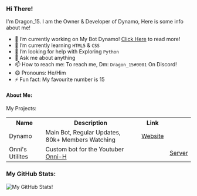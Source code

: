 ### Hi There! 
I'm Dragon_15. I am the Owner & Developer of Dynamo, Here is some info about me!
- 🔭 I’m currently working on My Bot Dynamo! [Click Here](https://www.dynamobot.xyz/about) to read more!
- 🌱 I’m currently learning `HTML5` & `CSS`
- 🤔 I’m looking for help with Exploring `Python`
- 💬 Ask me about anything
- 📫 How to reach me: To reach me, Dm: `Dragon_15#0001` On Discord!
- 😄 Pronouns: He/Him
- ⚡ Fun fact: My favourite number is 15

#### About Me:
My Projects:
<table style="width:100%">
  <tr>
    <th>Name</th>
    <th>Description</th>
    <th>Link</th>
  </tr>
  <tr>
    <td>Dynamo</td>
    <td>Main Bot, Regular Updates, 80k+ Members Watching</td>
    <td><a href="https://www.dynamobot.xyz">Website</a></td>
  </tr>
  <tr>
    <td>Onni's Utilites</td>
    <td>Custom bot for the Youtuber <a href="https://www.youtube.com/c/OnniH/featured">Onni-H</a><td>
    <td><a href="https://discord.gg/qxr4QztfEG">Server</a></td>
  </tr>
</table>

### My GitHub Stats:
![My GitHub Stats!](https://github-readme-stats.vercel.app/api?username=DragonDev15&show_icons=true&theme=radical)
